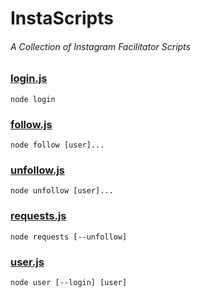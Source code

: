 # InstaScripts #
###### A Collection of Instagram Facilitator Scripts ######

### [login.js](login.js) ###
```shell
node login
```

### [follow.js](follow.js) ###
```shell
node follow [user]...
```

### [unfollow.js](unfollow.js) ###
```shell
node unfollow [user]...
```

### [requests.js](requests.js) ###
```shell
node requests [--unfollow]
```

### [user.js](user.js) ###
```shell
node user [--login] [user]
```
